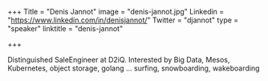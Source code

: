 +++
Title = "Denis Jannot"
image = "denis-jannot.jpg"
Linkedin = "https://www.linkedin.com/in/denisjannot/"
Twitter = "djannot"
type = "speaker"
linktitle = "denis-jannot"

+++

Distinguished SaleEngineer at D2iQ. Interested by Big Data, Mesos, Kubernetes, object storage, golang ... surfing, snowboarding, wakeboarding
